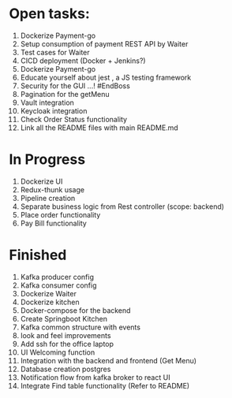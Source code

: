 # Open tasks:

1. Dockerize Payment-go
2. Setup consumption of payment REST API by Waiter
3. Test cases for Waiter
6. CICD deployment (Docker + Jenkins?)
8. Dockerize Payment-go
9. Educate yourself about jest , a JS testing framework
10. Security for the GUI ...! #EndBoss
11. Pagination for the getMenu
12. Vault integration 
13. Keycloak integration
15. Check Order Status functionality
17. Link all the README files with main README.md

# In Progress
1. Dockerize UI
2. Redux-thunk usage
3. Pipeline creation
4. Separate business logic from Rest controller (scope: backend)
14. Place order functionality
16. Pay Bill functionality


# Finished
1. Kafka producer config
2. Kafka consumer config
3. Dockerize Waiter
4. Dockerize kitchen
5. Docker-compose for the backend
6. Create Springboot Kitchen
7. Kafka common structure with events 
8. look and feel improvements
9. Add ssh for the office laptop
10. UI Welcoming function
11. Integration with the backend and frontend (Get Menu)
12. Database creation postgres
13. Notification flow from kafka broker to react UI
14. Integrate Find table functionality (Refer to README)






